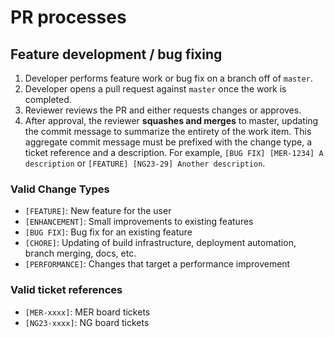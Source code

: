 # PR processes

## Feature development / bug fixing

1. Developer performs feature work or bug fix on a branch off of `master`.
2. Developer opens a pull request against `master` once the work is completed.
3. Reviewer reviews the PR and either requests changes or approves.
4. After approval, the reviewer **squashes and merges** to master, updating the commit message to summarize the entirety of the work item. This aggregate commit message must be prefixed with the change type, a ticket reference and a description. For example, `[BUG FIX] [MER-1234] A description` or `[FEATURE] [NG23-29] Another description`.

### Valid Change Types

- `[FEATURE]`: New feature for the user
- `[ENHANCEMENT]`: Small improvements to existing features
- `[BUG FIX]`: Bug fix for an existing feature
- `[CHORE]`: Updating of build infrastructure, deployment automation, branch merging, docs, etc.
- `[PERFORMANCE]`: Changes that target a performance improvement

### Valid ticket references

- `[MER-xxxx]`: MER board tickets
- `[NG23-xxxx]`: NG board tickets